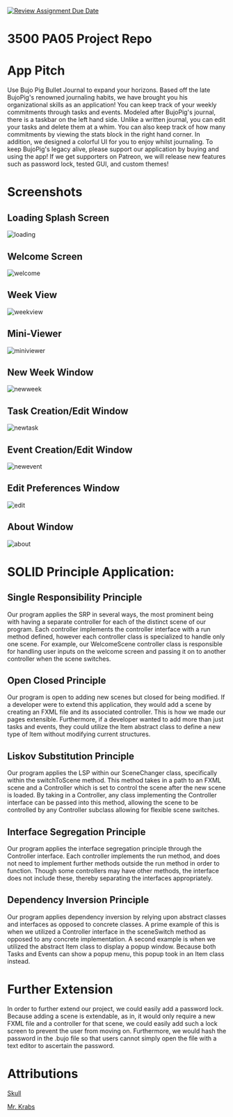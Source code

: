 [![Review Assignment Due Date](https://classroom.github.com/assets/deadline-readme-button-24ddc0f5d75046c5622901739e7c5dd533143b0c8e959d652212380cedb1ea36.svg)](https://classroom.github.com/a/x6ckGcN8)
# 3500 PA05 Project Repo

# App Pitch
<p>
Use Bujo Pig Bullet Journal to expand your horizons. Based off the late BujoPig's renowned journaling habits,
we have brought you his organizational skills as an application! You can keep track of your weekly commitments
through tasks and events. Modeled after BujoPig's journal, there is a taskbar on the left hand side. Unlike a
written journal, you can edit your tasks and delete them at a whim. You can also keep track of how many commitments
by viewing the stats block in the right hand corner. In addition, we designed a colorful UI for you to enjoy whilst
journaling. To keep BujoPig's legacy alive, please support our application by buying and using the app! If we get 
supporters on Patreon, we will release new features such as password lock, tested GUI, and custom themes!
</p>

# Screenshots

## Loading Splash Screen
![loading](https://github.com/CS-3500-OOD/pa05-bujopig/assets/123038068/e086fe25-732e-4e87-93f6-d9d236f8efc8)

## Welcome Screen
![welcome](https://github.com/CS-3500-OOD/pa05-bujopig/assets/123038068/8cdec540-9532-4745-adaf-8609601dde21)

## Week View
![weekview](https://github.com/CS-3500-OOD/pa05-bujopig/assets/123038068/461306c5-1e5c-42f9-9cec-6deb0d403db7)

## Mini-Viewer
![miniviewer](https://github.com/CS-3500-OOD/pa05-bujopig/assets/123038068/d7ff5c6e-4c20-4941-89c6-a07a2ea3233f)

## New Week Window
![newweek](https://github.com/CS-3500-OOD/pa05-bujopig/assets/123038068/e1e50bdb-7cea-4f9b-adc1-37bf0b07c183)

## Task Creation/Edit Window
![newtask](https://github.com/CS-3500-OOD/pa05-bujopig/assets/123038068/81248426-db28-4f58-bfed-477526d99982)

## Event Creation/Edit Window
![newevent](https://github.com/CS-3500-OOD/pa05-bujopig/assets/123038068/aea699a1-f750-46e0-a3db-9eee4664853d)

## Edit Preferences Window
![edit](https://github.com/CS-3500-OOD/pa05-bujopig/assets/123038068/ce8d2aa3-203f-4c92-9a40-b51d5088bbc7)

## About Window
![about](https://github.com/CS-3500-OOD/pa05-bujopig/assets/123038068/a1de42be-0e22-48ba-bdb0-6c03e970542a)

# SOLID Principle Application:

## Single Responsibility Principle
<p>
Our program applies the SRP in several ways, the most prominent being with having a separate controller for each
of the distinct scene of our program. Each controller implements the controller interface with a run method defined,
however each controller class is specialized to handle only one scene. For example, our WelcomeScene controller
class is responsible for handling user inputs on the welcome screen and passing it on to another controller
when the scene switches.
</p>

## Open Closed Principle
<p>
Our program is open to adding new scenes but closed for being modified. If a developer were to extend this application,
they would add a scene by creating an FXML file and its associated controller. This is how we made our pages extensible.
Furthermore, if a developer wanted to add more than just tasks and events, they could utilize the Item abstract class
to define a new type of Item without modifying current structures. 
</p>

## Liskov Substitution Principle
<p>
Our program applies the LSP within our SceneChanger class, specifically within the switchToScene method. This method
takes in a path to an FXML scene and a Controller which is set to control the scene after the new scene is loaded.
By taking in a Controller, any class implementing the Controller interface can be passed into this method, allowing
the scene to be controlled by any Controller subclass allowing for flexible scene switches.
</p>

## Interface Segregation Principle
<p>
Our program applies the interface segregation principle through the Controller interface. Each controller implements
the run method, and does not need to implement further methods outside the run method in order to function.
Though some controllers may have other methods, the interface does not include these, thereby separating the interfaces
appropriately.
</p>

## Dependency Inversion Principle
<p>
Our program applies dependency inversion by relying upon abstract classes and interfaces as opposed to concrete classes.
A prime example of this is when we utilized a Controller interface in the sceneSwitch method as opposed to any concrete
implementation. A second example is when we utilized the abstract Item class to display a popup window. Because both
Tasks and Events can show a popup menu, this popup took in an Item class instead.
</p>

# Further Extension
<p>
In order to further extend our project, we could easily add a password lock. Because adding a scene is extendable,
as in, it would only require a new FXML file and a controller for that scene, we could easily add such a lock screen
to prevent the user from moving on. Furthermore, we would hash the password in the .bujo file so that users cannot
simply open the file with a text editor to ascertain the password. 
</p>

# Attributions
[Skull](https://media.tenor.com/g1bZgt4-tL4AAAAC/skull.gif)

[Mr. Krabs](https://static.wikia.nocookie.net/spongebob/images/7/7b/Krabs_artwork.png/revision/latest/scale-to-width-down/350?cb=20220807045807)

